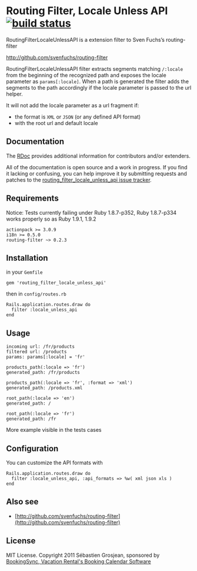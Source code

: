 # Routing Filter, Locale Unless API [![build status](http://travis-ci.org/ZenCocoon/routing_filter_locale_unless_api.png)](http://travis-ci.org/ZenCocoon/routing_filter_locale_unless_api)

RoutingFilterLocaleUnlessAPI is a extension filter to Sven Fuchs’s routing-filter

http://github.com/svenfuchs/routing-filter

RoutingFilterLocaleUnlessAPI filter extracts segments matching `/:locale` from
the beginning of the recognized path and exposes the locale parameter
as `params[:locale]`. When a path is generated the filter adds the segments
to the path accordingly if the locale parameter is passed to the url helper.

It will not add the locale parameter as a url fragment if:

* the format is `XML` or `JSON` (or any defined API format)
* with the root url and default locale

## Documentation

The [RDoc](http://rubydoc.info/gems/routing_filter_locale_unless_api/0.2.0/frames) provides
additional information for contributors and/or extenders.

All of the documentation is open source and a work in progress. If you find it
lacking or confusing, you can help improve it by submitting requests and
patches to the [routing_filter_locale_unless_api issue
tracker](https://github.com/ZenCocoon/routing_filter_locale_unless_api/issues).

## Requirements

Notice: Tests currently failing under Ruby 1.8.7-p352, Ruby 1.8.7-p334 works properly so as Ruby 1.9.1, 1.9.2

    actionpack >= 3.0.9
    i18n >= 0.5.0
    routing-filter ~> 0.2.3

## Installation

in your `Gemfile`

    gem 'routing_filter_locale_unless_api'

then in `config/routes.rb`

    Rails.application.routes.draw do
      filter :locale_unless_api
    end

## Usage

    incoming url: /fr/products
    filtered url: /products
    params: params[:locale] = 'fr'

    products_path(:locale => 'fr')
    generated_path: /fr/products

    products_path(:locale => 'fr', :format => 'xml')
    generated_path: /products.xml

    root_path(:locale => 'en')
    generated_path: /

    root_path(:locale => 'fr')
    generated_path: /fr

More example visible in the tests cases

## Configuration

You can customize the API formats with

    Rails.application.routes.draw do
      filter :locale_unless_api, :api_formats => %w( xml json xls )
    end

## Also see

* [http://github.com/svenfuchs/routing-filter](http://github.com/svenfuchs/routing-filter)

## License

MIT License. Copyright 2011 Sébastien Grosjean, sponsored by [BookingSync, Vacation Rental's Booking Calendar Software](http://www.bookingsync.com)
